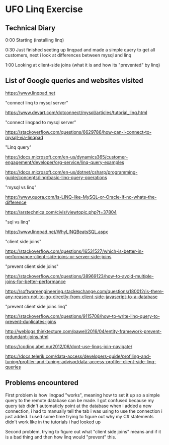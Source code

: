 # UFO Linq Exercise


## Technical Diary

0:00 Starting (installing linq)

0:30 Just finished seeting up linqpad and made a simple query to get all customers, next i look at differences between mysql and linq

1:00 Looking at client-side joins (what it is and how its "prevented" by linq)


## List of Google queries and websites visited

https://www.linqpad.net

"connect linq to mysql server"

https://www.devart.com/dotconnect/mysql/articles/tutorial_linq.html

"connect linqpad to mysql server"

https://stackoverflow.com/questions/6629786/how-can-i-connect-to-mysql-via-linqpad

"Linq query"

https://docs.microsoft.com/en-us/dynamics365/customer-engagement/developer/org-service/linq-query-examples

https://docs.microsoft.com/en-us/dotnet/csharp/programming-guide/concepts/linq/basic-linq-query-operations

"mysql vs linq"

https://www.quora.com/Is-LINQ-like-MySQL-or-Oracle-If-no-whats-the-difference

https://arstechnica.com/civis/viewtopic.php?t=37804

"sql vs linq"

https://www.linqpad.net/WhyLINQBeatsSQL.aspx


"client side joins"

https://stackoverflow.com/questions/16531527/which-is-better-in-performance-client-side-joins-or-server-side-joins


"prevent client side joins"

https://stackoverflow.com/questions/38969123/how-to-avoid-multiple-joins-for-better-performance

https://softwareengineering.stackexchange.com/questions/180012/is-there-any-reason-not-to-go-directly-from-client-side-javascript-to-a-database

"prevent client side joins linq"

https://stackoverflow.com/questions/9115708/how-to-write-linq-query-to-prevent-duplicates-joins

http://weblogs.thinktecture.com/pawel/2016/04/entity-framework-prevent-redundant-joins.html

https://coding.abel.nu/2012/06/dont-use-linqs-join-navigate/

https://docs.telerik.com/data-access/developers-guide/profiling-and-tuning/profiler-and-tuning-advisor/data-access-profiler-client-side-linq-queries

## Problems encountered

First problem is how linqpad "works", meaning how to set it up so a simple query to the remote database can be made.
I got confused because my query tab didn't automaticly point at the database when i added a new connection, i had to manually tell the tab i was using
to use the connection i just added. I used some time trying to figure out why my C# statements didn't work like in the tutorials i had looked up

Second problem, trying to figure out what "client side joins" means and if it is a bad thing and then how linq would "prevent" this.


